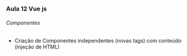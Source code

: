 ### Aula 12 Vue js
###### Componentes
<ul>
    <li>Criação de Componentes independentes (novas tags) com conteúdo (injeção de HTML)</li>
</ul>